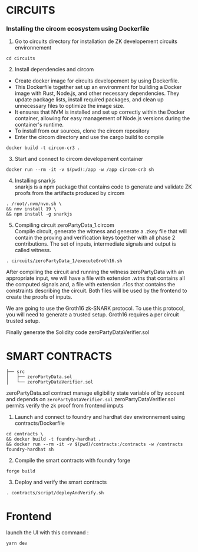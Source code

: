 # CIRCUITS
### Installing the circom ecosystem using Dockerfile
1. Go to circuits directory for installation de ZK developement circuits environnement

```
cd circuits
```
2. Install dependencies and circom  
- Create docker image for circuits developement by using Dockerfile.
- This Dockerfile together set up an environment for building a Docker image with Rust, Node.js, and other necessary dependencies. They update package lists, install required packages, and clean up unnecessary files to optimize the image size.
- It ensures that NVM is installed and set up correctly within the Docker container, allowing for easy management of Node.js versions during the container's runtime.
- To install from our sources, clone the circom repository
- Enter the circom directory and use the cargo build to compile

```
docker build -t circom-cr3 .  
```

3. Start and connect to circom developement container

```
docker run --rm -it -v $(pwd):/app -w /app circom-cr3 sh
```

4. Installing snarkjs  
snarkjs is a npm package that contains code to generate and validate ZK proofs from the artifacts produced by circom
```
. /root/.nvm/nvm.sh \
&& nmv install 19 \
&& npm install -g snarkjs
```

5. Compiling circuit zeroPartyData_1.circom  
Compile circuit, generate the witness and generate a .zkey file that will contain the proving and verification keys together with all phase 2 contributions. The set of inputs, intermediate signals and output is called witness. 
```
. circuits/zeroPartyData_1/executeGroth16.sh
```
After compiling the circuit and running the witness zeroPartyData with an appropriate input, we will have a file with extension .wtns that contains all the computed signals and, a file with extension .r1cs that contains the constraints describing the circuit. Both files will be used by the frontend to create the proofs of inputs.  

We are going to use the Groth16 zk-SNARK protocol. To use this protocol, you will need to generate a trusted setup. Groth16 requires a per circuit trusted setup.

Finally generate the Solidity code zeroPartyDataVerifier.sol   



# SMART CONTRACTS
```
├── src
│   ├── zeroPartyData.sol
│   └── zeroPartyDataVerifier.sol
```

zeroPartyData.sol contract manage eligibility state variable of by account and depends on `zeroPartyDataVerifier.sol` 
zeroPartyDataVerifier.sol permits verify the zk proof from frontend imputs  

1. Launch and connect to foundry and hardhat dev environnement using contracts/Dockerfile
```
cd contracts \
&& docker build -t foundry-hardhat .
&& docker run --rm -it -v $(pwd)/contracts:/contracts -w /contracts foundry-hardhat sh
```
2. Compile the smart contracts with foundry forge
```
forge build
```
3. Deploy and verify the smart contracts
```
. contracts/script/deployAndVerify.sh
```

# Frontend
launch the UI with this command :
```
yarn dev
```